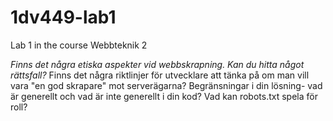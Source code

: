 # 1dv449-lab1
Lab 1 in the course Webbteknik 2

*Finns det några etiska aspekter vid webbskrapning. Kan du hitta något rättsfall?*
Finns det några riktlinjer för utvecklare att tänka på om man vill vara "en god skrapare" mot serverägarna?
Begränsningar i din lösning- vad är generellt och vad är inte generellt i din kod?
Vad kan robots.txt spela för roll?
